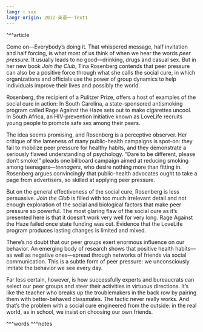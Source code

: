 ```yaml
---
langr : xxx
langr-origin: 2012-英语一-Text1
---
```


^^^article

Come on—Everybody’s doing it. That whispered message, half invitation and half forcing, is what most of us think of when we hear the words _peer pressure_. It usually leads to no good—drinking, drugs and casual sex. But in her new book _Join the Club_, Tina Rosenberg contends that peer pressure can also be a positive force through what she calls the social cure, in which organizations and officials use the power of group dynamics to help individuals improve their lives and possibly the world.

Rosenberg, the recipient of a Pulitzer Prize, offers a host of examples of the social cure in action: In South Carolina, a state-sponsored antismoking program called Rage Against the Haze sets out to make cigarettes uncool. In South Africa, an HIV-prevention initiative known as LoveLife recruits young people to promote safe sex among their peers.

The idea seems promising, and Rosenberg is a perceptive observer. Her critique of the lameness of many public-health campaigns is spot-on: they fail to mobilize peer pressure for healthy habits, and they demonstrate a seriously flawed understanding of psychology. “Dare to be different, please don’t smoke!” pleads one billboard campaign aimed at reducing smoking among teenagers—_teenagers_, who desire nothing more than fitting in. Rosenberg argues convincingly that public-health advocates ought to take a page from advertisers, so skilled at applying peer pressure.

But on the general effectiveness of the social cure, Rosenberg is less persuasive. _Join the Club_ is filled with too much irrelevant detail and not enough exploration of the social and biological factors that make peer pressure so powerful. The most glaring flaw of the social cure as it’s presented here is that it doesn’t work very well for very long. Rage Against the Haze failed once state funding was cut. Evidence that the LoveLife program produces lasting changes is limited and mixed.

There’s no doubt that our peer groups exert enormous influence on our behavior. An emerging body of research shows that positive health habits—as well as negative ones—spread through networks of friends via social communication. This is a subtle form of peer pressure: we unconsciously imitate the behavior we see every day.

Far less certain, however, is how successfully experts and bureaucrats can select our peer groups and steer their activities in virtuous directions. It’s like the teacher who breaks up the troublemakers in the back row by pairing them with better-behaved classmates. The tactic never really works. And that’s the problem with a social cure engineered from the outside: in the real world, as in school, we insist on choosing our own friends.




^^^words
^^^notes